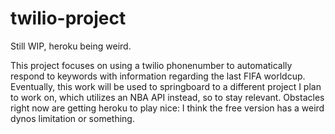 # twilio-project
Still WIP, heroku being weird.

This project focuses on using a twilio phonenumber to automatically respond to keywords with information regarding the last FIFA worldcup.
Eventually, this work will be used to springboard to a different project I plan to work on, which utilizes an NBA API instead, so to stay relevant.
Obstacles right now are getting heroku to play nice: I think the free version has a weird dynos limitation or something.
